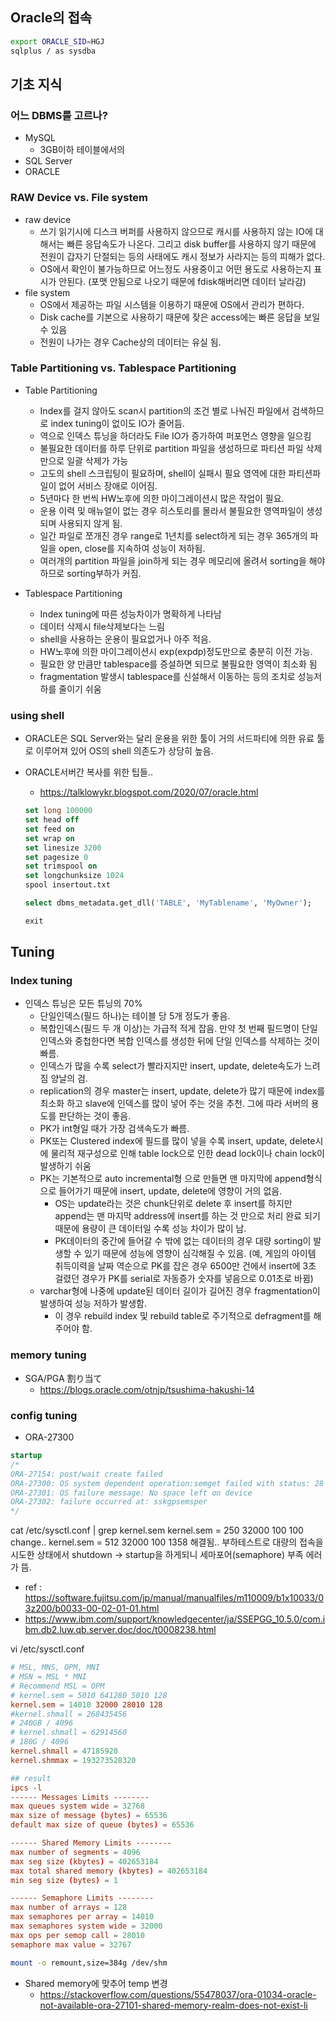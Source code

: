 ## Oracle의 접속
```sh
export ORACLE_SID=HGJ
sqlplus / as sysdba
```

## 기초 지식

### 어느 DBMS를 고르나?

* MySQL
  * 3GB이하 테이블에서의 
* SQL Server
* ORACLE

### RAW Device vs. File system
* raw device
  * 쓰기 읽기시에 디스크 버퍼를 사용하지 않으므로 캐시를 사용하지 않는 IO에 대해서는 빠른 응답속도가 나온다. 그리고 disk buffer를 사용하지 않기 때문에 전원이 갑자기 단절되는 등의 사태에도 캐시 정보가 사라지는 등의 피해가 없다. 
  * OS에서 확인이 불가능하므로 어느정도 사용중이고 어떤 용도로 사용하는지 표시가 안된다. (포맷 안됨으로 나오기 때문에 fdisk해버리면 데이터 날라감)
* file system
  * OS에서 제공하는 파일 시스템을 이용하기 때문에 OS에서 관리가 편하다. 
  * Disk cache를 기본으로 사용하기 때문에 잦은 access에는 빠른 응답을 보일 수 있음
  * 전원이 나가는 경우 Cache상의 데이터는 유실 됨.

### Table Partitioning vs. Tablespace Partitioning

* Table Partitioning
  * Index를 걸지 않아도 scan시 partition의 조건 별로 나눠진 파일에서 검색하므로 index tuning이 없이도 IO가 줄어듬. 
  * 역으로 인덱스 튜닝을 하더라도 File IO가 증가하여 퍼포먼스 영향을 일으킴
  * 불필요한 데이터를 하루 단위로 partition 파일을 생성하므로 파티션 파일 삭제만으로 일괄 삭제가 가능
  * 고도의 shell 스크립팅이 필요하며, shell이 실패시 필요 영역에 대한 파티션파일이 없어 서비스 장애로 이어짐.
  * 5년마다 한 번씩 HW노후에 의한 마이그레이션시 많은 작업이 필요.
  * 운용 이력 및 매뉴얼이 없는 경우 히스토리를 몰라서 불필요한 영역파일이 생성되며 사용되지 않게 됨.
  * 일간 파일로 쪼개진 경우 range로 1년치를 select하게 되는 경우 365개의 파일을 open, close를 지속하여 성능이 저하됨. 
  * 여러개의 partition 파일을 join하게 되는 경우 메모리에 올려서 sorting을 해야 하므로 sorting부하가 커짐.

* Tablespace Partitioning
  * Index tuning에 따른 성능차이가 명확하게 나타남
  * 데이터 삭제시 file삭제보다는 느림
  * shell을 사용하는 운용이 필요없거나 아주 적음.
  * HW노후에 의한 마이그레이션시 exp(expdp)정도만으로 충분히 이전 가능.
  * 필요한 양 만큼만 tablespace를 증설하면 되므로 불필요한 영역이 최소화 됨
  * fragmentation 발생시 tablespace를 신설해서 이동하는 등의 조치로 성능저하를 줄이기 쉬움

### using shell

* ORACLE은 SQL Server와는 달리 운용을 위한 툴이 거의 서드파티에 의한 유료 툴로 이루어져 있어 OS의 shell 의존도가 상당히 높음.

* ORACLE서버간 복사를 위한 팁들..
  * https://talklowykr.blogspot.com/2020/07/oracle.html

  ```sql
  set long 100000
  set head off
  set feed on
  set wrap on
  set linesize 3200
  set pagesize 0
  set trimspool on
  set longchunksize 1024
  spool insertout.txt

  select dbms_metadata.get_dll('TABLE', 'MyTablename', 'MyOwner');

  exit
  ```

## Tuning

### Index tuning

* 인덱스 튜닝은 모든 튜닝의 70%
  * 단일인덱스(필드 하나)는 테이블 당 5개 정도가 좋음.
  * 복합인덱스(필드 두 개 이상)는 가급적 적게 잡음. 만약 첫 번째 필드명이 단일 인덱스와 중첩한다면 복합 인덱스를 생성한 뒤에 단일 인덱스를 삭제하는 것이 빠름. 
  * 인덱스가 많을 수록 select가 빨라지지만 insert, update, delete속도가 느려짐 양날의 검. 
  * replication의 경우 master는 insert, update, delete가 많기 때문에 index를 최소화 하고 slave에 인덱스를 많이 넣어 주는 것을 추천. 그에 따라 서버의 용도를 판단하는 것이 좋음. 
  * PK가 int형일 때가 가장 검색속도가 빠름.
  * PK또는 Clustered index에 필드를 많이 넣을 수록 insert, update, delete시에 물리적 재구성으로 인해 table lock으로 인한 dead lock이나 chain lock이 발생하기 쉬움
  * PK는 기본적으로 auto incremental형 으로 만들면 맨 마지막에 append형식으로 들어가기 때문에 insert, update, delete에 영향이 거의 없음. 
    * OS는 update라는 것은 chunk단위로 delete 후 insert를 하지만 append는 맨 마지막 address에 insert를 하는 것 만으로 처리 완료 되기 때문에 용량이 큰 데이터일 수록 성능 차이가 많이 남. 
    * PK데이터의 중간에 들어갈 수 밖에 없는 데이터의 경우 대량 sorting이 발생할 수 있기 때문에 성능에 영향이 심각해질 수 있음. (예, 게임의 아이템 취득이력을 날짜 역순으로 PK를 잡은 경우 6500만 건에서 insert에 3초 걸렸던 경우가 PK를 serial로 자동증가 숫자를 넣음으로 0.01초로 바뀜)
  * varchar형에 나중에 update된 데이터 길이가 길어진 경우 fragmentation이 발생하여 성능 저하가 발생함. 
    * 이 경우 rebuild index 및 rebuild table로 주기적으로 defragment를 해주어야 함. 

### memory tuning

* SGA/PGA 割り当て
    * https://blogs.oracle.com/otnjp/tsushima-hakushi-14

### config tuning

* ORA-27300
```sql
startup
/*
ORA-27154: post/wait create failed
ORA-27300: OS system dependent operation:semget failed with status: 28
ORA-27301: OS failure message: No space left on device
ORA-27302: failure occurred at: sskgpsemsper
*/
```
cat /etc/sysctl.conf | grep kernel.sem
kernel.sem = 250 32000 100 100
change..
kernel.sem = 512 32000 100 1358
해결됨..
부하테스트로 대량의 접속을 시도한 상태에서 shutdown -> startup을 하게되니 세마포어(semaphore) 부족 에러가 뜸. 
  * ref : https://software.fujitsu.com/jp/manual/manualfiles/m110009/b1x10033/03z200/b0033-00-02-01-01.html
  * https://www.ibm.com/support/knowledgecenter/ja/SSEPGG_10.5.0/com.ibm.db2.luw.qb.server.doc/doc/t0008238.html

vi /etc/sysctl.conf
```conf
# MSL, MNS, OPM, MNI
# MSN = MSL * MNI
# Recommend MSL = OPM
# kernel.sem = 5010 641280 5010 128
kernel.sem = 14010 32000 28010 128
#kernel.shmall = 268435456
# 240GB / 4096
# kernel.shmall = 62914560
# 180G / 4096
kernel.shmall = 47185920
kernel.shmmax = 193273528320

## result
ipcs -l
------ Messages Limits --------
max queues system wide = 32768
max size of message (bytes) = 65536
default max size of queue (bytes) = 65536

------ Shared Memory Limits --------
max number of segments = 4096
max seg size (kbytes) = 402653184
max total shared memory (kbytes) = 402653184
min seg size (bytes) = 1

------ Semaphore Limits --------
max number of arrays = 128
max semaphores per array = 14010
max semaphores system wide = 32000
max ops per semop call = 28010
semaphore max value = 32767
```

```sh
mount -o remount,size=384g /dev/shm
```
* Shared memory에 맞추어 temp 변경
  * https://stackoverflow.com/questions/55478037/ora-01034-oracle-not-available-ora-27101-shared-memory-realm-does-not-exist-li
